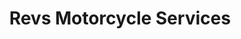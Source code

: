 ---
title: "Revs Motorcycle Services"
url: /haywards-heath/revs-motorcycle-services/
shop: Motorrad
---